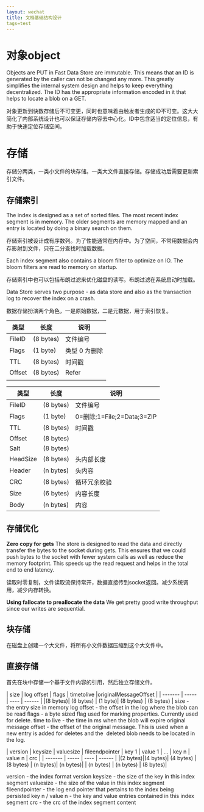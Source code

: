 ```yaml
---
layout: wechat
title: 文档基础结构设计
tags=test
---
```






# 对象object

Objects are  PUT in Fast Data Store are immutable. This means that an ID is generated by the caller can not be changed any more. This greatly simplifies the internal system design and helps to keep everything decentralized. The ID has the appropriate information encoded in it that helps to locate a blob on a GET. 

对象更新到快数存储后不可变更，同时也意味着由触发者生成的ID不可变。这大大简化了内部系统设计也可以保证存储内容去中心化。ID中包含适当的定位信息，有助于快速定位存储空间。

# 存储

存储分两类，一类小文件的块存储。一类大文件直接存储。存储成功后需要更新索引文件。

## 存储索引

The index is designed as a set of sorted files. The most recent index segment is in memory. The older segments are memory mapped and an entry is located by doing a binary search on them. 

存储索引被设计成有序数列。为了性能通常在内存中。为了空间，不常用数据会内存影射到文件，只在二分查找时加载数据。

Each index segment also contains a bloom filter to optimize on IO. The bloom filters are read to memory on startup. 

存储索引中也可以包括布朗过滤来优化磁盘的读写。布朗过滤在系统启动时加载。

Data Store serves two purpose - as data store and also as the transaction log to recover the index on a crash.

数据存储扮演两个角色，一是原始数据，二是元数据，用于索引恢复。


| 类型   | 长度      | 说明          |
| ------ | --------- | ------------- |
| FileID | (8 bytes) | 文件编号      |
| Flags  | (1 byte)  | 类型 0 为删除 |
| TTL    | (8 bytes) | 时间戳        |
| Offset | (8 bytes) | Refer |
|    |           |         |

| 类型   | 长度      | 说明          |
| ------ | --------- | ------------- |
| FileID | (8 bytes) | 文件编号      |
| Flags  | (1 byte)  | 0=删除;1=File;2=Data;3=ZIP |
| TTL    | (8 bytes) | 时间戳        |
| Offset | (8 bytes) |               |
| Salt   | (8 bytes) |         |
| HeadSize | (8 bytes) | 头内部长度 |
| Header | (n bytes) | 头内容 |
| CRC| (8 bytes) | 循环冗余校验 |
| Size | (6 bytes) | 内容长度 |
| Body | (n bytes) | 内容 |


## 存储优化

**Zero copy for gets** The store is designed to read the data and directly transfer the bytes to the socket during gets. This ensures that we could push bytes to the socket with fewer system calls as well as reduce the memory footprint. This speeds up the read request and helps in the total end to end latency.

读取时零复制，文件读取流保持常开，数据直接传到socket返回。减少系统调用，减少内存转换。

**Using fallocate to preallocate the data**  We get pretty good write throughput since our writes are sequential. 

## 块存储

在磁盘上创建一个大文件，将所有小文件数据压缩到这个大文件中。

## 直接存储

首先在块中存储一个基于文件内容的引用，然后独立存储文件。





|   size  |  log offset |  flags   |  timetolive |originalMessageOffset  |
| ------- | ----- | ---- | ------ |
|(8 bytes)|  (8 bytes)  |  (1 byte)|  (8 bytes)  |         (8 bytes)        |
size                    - the entry size in memory
log offset              - the offset in the log where the blob can be read
flags                   - a byte sized flag used for marking properties. Currently used for delete.
time to live            - the time in ms when the blob will expire
original message offset - the offset of the original message. This is used when a new entry is added for deletes and the 
​                          deleted blob needs to be located in the log.



| version | keysize | valuesize | fileendpointer |   key 1  | value 1  |  ...  |   key n   | value n   | crc      |
| ------- | ----- | ---- | ------ |
|(2 bytes)|(4 bytes)| (4 bytes) |    (8 bytes)   | (n bytes)| (n bytes)|       | (n bytes) | (n bytes) | (8 bytes)|

version         - the index format version
keysize         - the size of the key in this index segment
valuesize       - the size of the value in this index segment
fileendpointer  - the log end pointer that pertains to the index being persisted
key n / value n - the key and value entries contained in this index segment
crc             - the crc of the index segment content